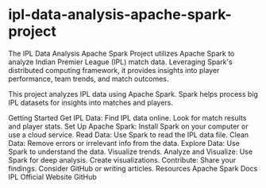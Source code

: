 # ipl-data-analysis-apache-spark-project
The IPL Data Analysis Apache Spark Project utilizes Apache Spark to analyze Indian Premier League (IPL) match data. Leveraging Spark's distributed computing framework, it provides insights into player performance, team trends, and match outcomes.

This project analyzes IPL data using Apache Spark. Spark helps process big IPL datasets for insights into matches and players.

Getting Started
Get IPL Data: Find IPL data online. Look for match results and player stats.
Set Up Apache Spark: Install Spark on your computer or use a cloud service.
Read Data: Use Spark to read the IPL data file.
Clean Data: Remove errors or irrelevant info from the data.
Explore Data: Use Spark to understand the data. Visualize trends.
Analyze and Visualize: Use Spark for deep analysis. Create visualizations.
Contribute: Share your findings. Consider GitHub or writing articles.
Resources
Apache Spark Docs
IPL Official Website
GitHub


